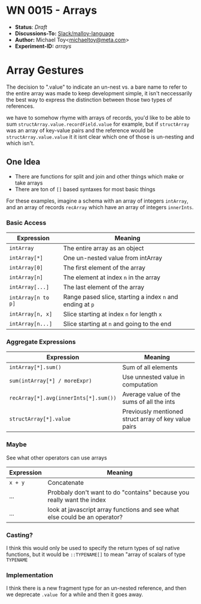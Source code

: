 # WN 0015 - Arrays

- **Status**: *Draft*
- **Discussions-To:**  [Slack/malloy-language](https://malloy-community.slack.com/archives/C06JR0C23RB/p1722981665815069)
- **Author:** Michael Toy\<michaeltoy@meta.com>
- **Experiment-ID:** _arrays_

# Array Gestures

The decision to ".value" to indicate an un-nest vs. a bare name to refer to the entire array was made to keep development simple, it isn't neccessarily the best way to express the distinction between those two types of references.

we have to somehow rhyme with arrays of records, you'd like to be able to sum `structArray.value.recordField.value` for example, but if `structArray` was an array of key-value pairs
and the reference would be `structArray.value.value` it it isnt clear which one of those
is un-nesting and which isn't.

## One Idea

* There are functions for split and join and other things which make or take arrays
* There are ton of `[]` based syntaxes for most basic things

For these examples, imagine a schema with an array of integers `intArray`, and an array of records `recArray` which have an array of integers `innerInts`.

### Basic Access

| Expression | Meaning |
| --- | --- |
| `intArray` | The entire array as an object |
| `intArray[*]` | One un-nested value from intArray |
| `intArray[0]` | The first element of the array |
| `intArray[n]` | The element at index `n` in the array |
| `intArray[...]` | The last element of the array |
| `intArray[n to p]` | Range pased slice, starting a index `n` and ending at `p` |
| `intArray[n, x]` | Slice starting at index `n` for length `x` |
| `intArray[n...]` | Slice starting at `n` and going to the end |

### Aggregate Expressions

| Expression | Meaning |
| --- | --- |
| `intArray[*].sum()` | Sum of all elements |
| `sum(intArray[*] / moreExpr)` | Use unnested value in computation |
| `recArray[*].avg(innerInts[*].sum())` | Average value of the sums of all the ints |
| `structArray[*].value` | Previously mentioned struct array of key value pairs |

### Maybe

See what other operators can use arrays

| Expression | Meaning |
| --- | --- |
| `x + y` | Concatenate |
| ... | Probbaly don't want to do "contains" because you really want the index |
| ... | look at javascript array functions and see what else could be an operator? |

### Casting?

I think this would only be used to specify the return types of sql native functions, but it would be `::TYPENAME[]` to mean "array of scalars of type `TYPENAME`

### Implementation

I think there is a new fragment type for an un-nested reference, and then we deprecate `.value `for a while and then it goes away.

